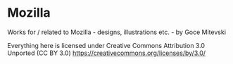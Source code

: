 Mozilla
=======

Works for / related to Mozilla - designs, illustrations etc. - by Goce Mitevski

Everything here is licensed under Creative Commons Attribution 3.0 Unported (CC BY 3.0)
https://creativecommons.org/licenses/by/3.0/
